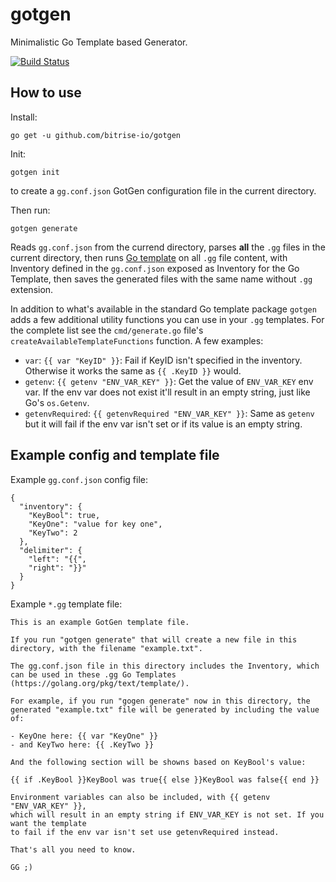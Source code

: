 # gotgen

Minimalistic Go Template based Generator.

[![Build Status](https://app.bitrise.io/app/bf4a1f1b34d5648f/status.svg?token=fSHjhJa7ZSUH_61azXd_xg&branch=master)](https://app.bitrise.io/app/bf4a1f1b34d5648f)

## How to use

Install:

```
go get -u github.com/bitrise-io/gotgen
```

Init:

```
gotgen init
```

to create a `gg.conf.json` GotGen configuration file in the current directory.

Then run:

```
gotgen generate
```

Reads `gg.conf.json` from the currend directory, parses **all** the `.gg` files in the current directory,
then runs [Go template](https://golang.org/pkg/text/template/) on all `.gg` file content,
with Inventory defined in the `gg.conf.json` exposed as Inventory for the Go Template,
then saves the generated files with the same name without `.gg` extension.

In addition to what's available in the standard Go template package `gotgen` adds a few additional utility functions you can use in your `.gg` templates. For the complete list see the `cmd/generate.go` file's `createAvailableTemplateFunctions` function. A few examples:

- `var`: `{{ var "KeyID" }}`: Fail if KeyID isn't specified in the inventory. Otherwise it works the same as `{{ .KeyID }}` would.
- `getenv`: `{{ getenv "ENV_VAR_KEY" }}`: Get the value of `ENV_VAR_KEY` env var. If the env var does not exist it'll result in an empty string, just like Go's `os.Getenv`.
- `getenvRequired`: `{{ getenvRequired "ENV_VAR_KEY" }}`: Same as `getenv` but it will fail if the env var isn't set or if its value is an empty string.


## Example config and template file

Example `gg.conf.json` config file:

```
{
  "inventory": {
    "KeyBool": true,
    "KeyOne": "value for key one",
    "KeyTwo": 2
  },
  "delimiter": {
    "left": "{{",
    "right": "}}"
  }
}
```

Example `*.gg` template file:

```
This is an example GotGen template file.

If you run "gotgen generate" that will create a new file in this directory, with the filename "example.txt".

The gg.conf.json file in this directory includes the Inventory, which can be used in these .gg Go Templates (https://golang.org/pkg/text/template/).

For example, if you run "gogen generate" now in this directory, the generated "example.txt" file will be generated by including the value of:

- KeyOne here: {{ var "KeyOne" }}
- and KeyTwo here: {{ .KeyTwo }}

And the following section will be showns based on KeyBool's value:

{{ if .KeyBool }}KeyBool was true{{ else }}KeyBool was false{{ end }}

Environment variables can also be included, with {{ getenv "ENV_VAR_KEY" }},
which will result in an empty string if ENV_VAR_KEY is not set. If you want the template
to fail if the env var isn't set use getenvRequired instead.

That's all you need to know.

GG ;)
```

